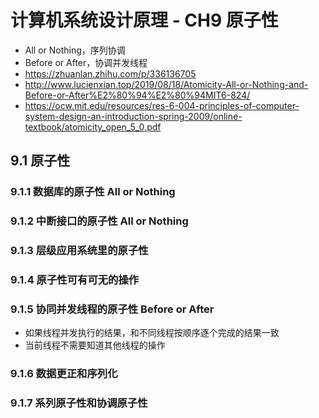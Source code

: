 # 计算机系统设计原理 - CH9 原子性
- All or Nothing，序列协调
- Before or After，协调并发线程
- https://zhuanlan.zhihu.com/p/336136705
- http://www.lucienxian.top/2019/08/18/Atomicity-All-or-Nothing-and-Before-or-After%E2%80%94%E2%80%94MIT6-824/
- https://ocw.mit.edu/resources/res-6-004-principles-of-computer-system-design-an-introduction-spring-2009/online-textbook/atomicity_open_5_0.pdf

## 9.1 原子性

### 9.1.1 数据库的原子性 All or Nothing

### 9.1.2 中断接口的原子性 All or Nothing

### 9.1.3 层级应用系统里的原子性

### 9.1.4 原子性可有可无的操作

### 9.1.5 协同并发线程的原子性 Before or After
- 如果线程并发执行的结果，和不同线程按顺序逐个完成的结果一致
- 当前线程不需要知道其他线程的操作

### 9.1.6 数据更正和序列化

### 9.1.7 系列原子性和协调原子性
